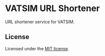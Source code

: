# VATSIM URL Shortener

URL shortener service for VATSIM.

## License

Licensed under the [MIT license](https://opensource.org/licenses/MIT).
